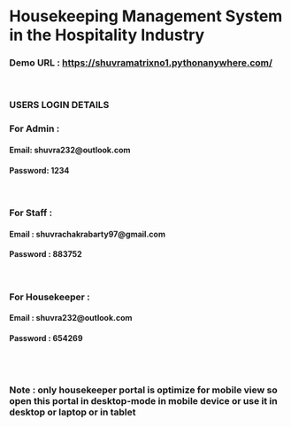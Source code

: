 #  Housekeeping Management System in the Hospitality Industry
 <h3>Demo URL : <a href="https://shuvramatrixno1.pythonanywhere.com/">https://shuvramatrixno1.pythonanywhere.com/ </a></h3>
<br>
<h3>USERS LOGIN DETAILS</h3>
<h3>For Admin :</h3>
<h4>Email: shuvra232@outlook.com </h4>
<h4>Password: 1234 </h4>
<br>
<h3>For Staff :</h3>
 <h4>Email : shuvrachakrabarty97@gmail.com </h4>
 <h4>Password : 883752 </h4>
 <br>
 <h3>For Housekeeper :</h3>
 <h4>Email : shuvra232@outlook.com </h4>
 <h4>Password : 654269 </h4>
 <br>
 <br>
 <h3>Note : only housekeeper portal is optimize for mobile view so open this portal in desktop-mode in mobile device or use it in desktop or laptop or in tablet </h3>
 
